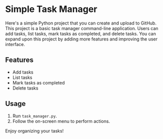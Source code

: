 # Simple Task Manager

Here's a simple Python project that you can create and upload to GitHub. This project is a basic task manager command-line application. Users can add tasks, list tasks, mark tasks as completed, and delete tasks. You can expand upon this project by adding more features and improving the user interface.

## Features

- Add tasks
- List tasks
- Mark tasks as completed
- Delete tasks

## Usage

1. Run `task_manager.py`.
2. Follow the on-screen menu to perform actions.

Enjoy organizing your tasks!
